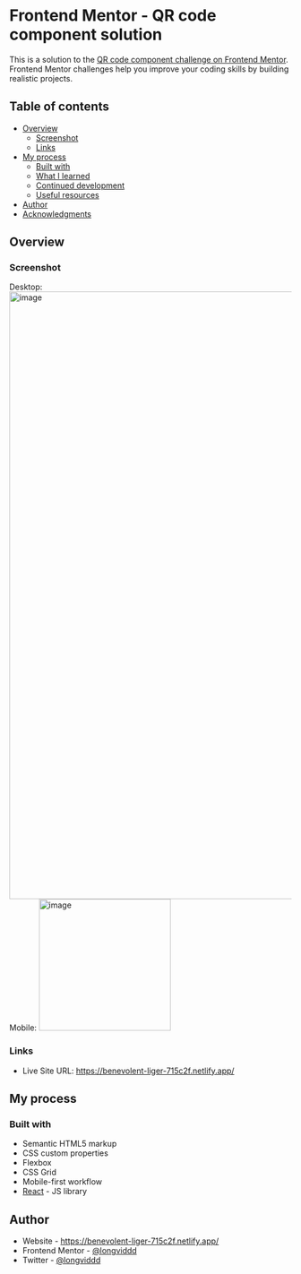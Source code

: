 # Frontend Mentor - QR code component solution

This is a solution to the [QR code component challenge on Frontend Mentor](https://www.frontendmentor.io/challenges/qr-code-component-iux_sIO_H). Frontend Mentor challenges help you improve your coding skills by building realistic projects.

## Table of contents

- [Overview](#overview)
  - [Screenshot](#screenshot)
  - [Links](#links)
- [My process](#my-process)
  - [Built with](#built-with)
  - [What I learned](#what-i-learned)
  - [Continued development](#continued-development)
  - [Useful resources](#useful-resources)
- [Author](#author)
- [Acknowledgments](#acknowledgments)

## Overview

### Screenshot

Desktop: <img width="1085" alt="image" src="https://user-images.githubusercontent.com/73258079/203425574-3547f99f-1c93-48c5-9659-ec667dfbd94b.png">
Mobile: <img width="235" alt="image" src="https://user-images.githubusercontent.com/73258079/203425783-4199825c-e050-4964-9157-aef5a594a471.png">



### Links

- Live Site URL: https://benevolent-liger-715c2f.netlify.app/

## My process

### Built with

- Semantic HTML5 markup
- CSS custom properties
- Flexbox
- CSS Grid
- Mobile-first workflow
- [React](https://reactjs.org/) - JS library


## Author

- Website - https://benevolent-liger-715c2f.netlify.app/
- Frontend Mentor - [@longviddd](https://www.frontendmentor.io/profile/yourusername)
- Twitter - [@longviddd](https://www.twitter.com/yourusername)

